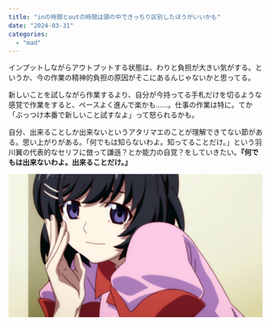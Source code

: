 ```yaml
---
title: "inの時間とoutの時間は頭の中できっちり区別したほうがいいかも"
date: "2024-03-31"
categories: 
  - "mad"
---
```


インプットしながらアウトプットする状態は、わりと負担が大きい気がする。というか、今の作業の精神的負担の原因がそこにあるんじゃないかと思ってる。

新しいことを試しながら作業するより、自分が今持ってる手札だけを切るような感覚で作業をすると、ペースよく進んで楽かも……。仕事の作業は特に。てか「ぶっつけ本番で新しいこと試すなよ」って怒られるかも。

自分、出来ることしか出来ないというアタリマエのことが理解できてない節がある。思い上がりがある。「何でもは知らないわよ。知ってることだけ。」という羽川翼の代表的なセリフに倣って謙遜？とか能力の自覚？をしていきたい。**『何でもは出来ないわよ。出来ることだけ。』**

![](../../images/20170726024048.jpg)
